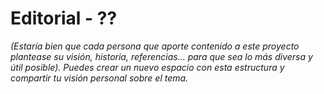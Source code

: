 # Editorial - ??

_(Estaría bien que cada persona que aporte contenido a este proyecto plantease su visión, historia, referencias… para que sea lo más diversa y útil posible). Puedes crear un nuevo espacio con esta estructura y compartir tu visión personal sobre el tema._
